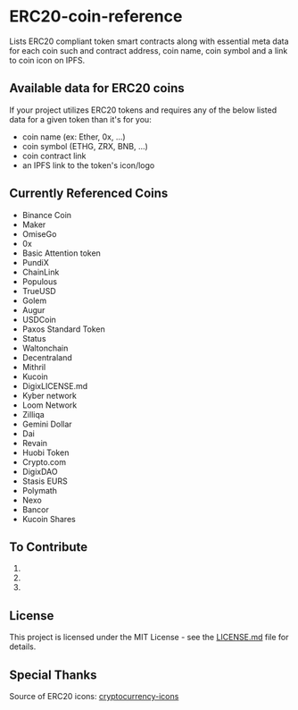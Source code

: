 # ERC20-coin-reference

Lists ERC20 compliant token smart contracts along with essential meta data for each coin such and contract address, coin name, coin symbol and a link to coin icon on IPFS.

## Available data for ERC20 coins

If your project utilizes ERC20 tokens and requires any of the below listed data for a given token than it's for you:

- coin name (ex: Ether, 0x, ...)
- coin symbol (ETHG, ZRX, BNB, ...)
- coin contract link
- an IPFS link to the token's icon/logo

## Currently Referenced Coins

- Binance Coin
- Maker
- OmiseGo
- 0x
- Basic Attention token
- PundiX
- ChainLink
- Populous
- TrueUSD
- Golem
- Augur
- USDCoin
- Paxos Standard Token
- Status
- Waltonchain
- Decentraland
- Mithril
- Kucoin
- DigixLICENSE.md
- Kyber network
- Loom Network
- Zilliqa
- Gemini Dollar
- Dai
- Revain
- Huobi Token
- Crypto.com
- DigixDAO
- Stasis EURS
- Polymath
- Nexo
- Bancor
- Kucoin Shares 

## To Contribute

1. 
2. 
3.

## License

This project is licensed under the MIT License - see the [LICENSE.md](https://github.com/horizontalsystems/ERC20-coin-reference/blob/master/LICENSE) file for details.

## Special Thanks

Source of ERC20 icons: [cryptocurrency-icons](https://github.com/atomiclabs/cryptocurrency-icons)

